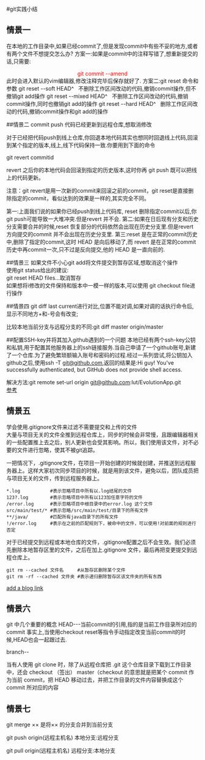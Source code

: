 #git实践小结
## 情景一
 在本地的工作目录中,如果已经commit了,但是发现commit中有些不妥的地方,或者有两个文件不想提交怎么办?
方案一:如果是commit中的注释写错了,想重新提交的话,只需要:   
<center><font color = red>git commit --amend</center> </font>  
此时会进入默认的vim编辑器,修改注释完毕后保存就好了.  
方案二:git reset 命令和参数  
git reset --soft HEAD^ &nbsp; 不删除工作区间改动的代码,撤销commit操作,但不撤销git add操作  
git reset --mixed HEAD^ &nbsp; 不删除工作区间改动的代码,撤销commit操作,同时也撤销git add的操作  
git reset --hard HEAD^ &nbsp; 删除工作区间改动的代码,撤销commit操作和git add的操作  

##情景二
commit push 代码已经更新到远程仓库,想取消修改

对于已经把代码push到线上仓库,你回退本地代码其实也想同时回退线上代码,回滚到某个指定的版本,线上,线下代码保持一致.你要用到下面的命令

git revert commitid

revert 之后你的本地代码会回滚到指定的历史版本,这时你再 git push 既可以把线上的代码更新。

 

注意：git revert是用一次新的commit来回滚之前的commit，git reset是直接删除指定的commit，看似达到的效果是一样的,其实完全不同。

第一:上面我们说的如果你已经push到线上代码库, reset 删除指定commit以后,你git push可能导致一大堆冲突.但是revert 并不会.
第二:如果在日后现有分支和历史分支需要合并的时候,reset 恢复部分的代码依然会出现在历史分支里.但是revert 方向提交的commit 并不会出现在历史分支里.
第三:reset 是在正常的commit历史中,删除了指定的commit,这时 HEAD 是向后移动了,而 revert 是在正常的commit历史中再commit一次,只不过是反向提交,他的 HEAD 是一直向前的.  



##情景三
  如果文件不小心git add将文件提交到暂存区域,想取消这个操作   
使用git status给出的建议:  
git reset HEAD files...取消暂存  
如果想将i修改的文件保持和版本中一模一样的版本,可以使用 git checkout file进行操作  

##情景四
git diff last current进行对比,位置不能对调,如果对调的话执行命令后,显示不同地方+和-号会有改变;  

比较本地当前分支与远程分支的不同:git diff master origin/master  

##配置SSH-key并将其加入github遇到的一个问题
本地已经有两个ssh-key公钥和私钥,用于配置其他服务器上的ssh链接服务.当自己申请了一个github账号,新建了一个仓库.为了避免繁琐额输入账号和密码的过程.经过一系列尝试,将公钥加入github之后,使用ssh -T git@github.com,返回的结果是:Hi guy! You've successfully authenticated, but GitHub does not provide shell access.


解决方法:git remote set-url origin git@github.com:lut/EvolutionApp.git   
[参考](https://stackoverflow.com/questions/26953071/github-authentication-failed-github-does-not-provide-shell-access)
## 情景五 
学会使用.gitignore文件来过滤不需要提交和上传的文件  
大量与项目无关的文件全推到远程仓库上，同步的时候会非常慢，且跟编辑器相关的一些配置推上去之后，别人更新也会受其影响。所以，我们使用该文件，对不必要的文件进行忽略，使其不被git追踪。

 一把情况下，.gitignore文件，在项目一开始创建的时候就创建，并推送到远程服务器上。这样大家初次同步项目的时候，就是用到该文件，避免以后，团队成员把与项目无关的文件，传到远程服务器上。
```
*.log           #表示忽略项目中所有以.log结尾的文件
123?.log        #表示忽略项目中所有以123加任意字符的文件
/error.log      #表示忽略项目中根目录中的error.log 这个文件
src/main/test/* #表示忽略/src/main/test/目录下的所有文件
**/java/        #匹配所有java目录下的所有文件
!/error.log     #表示在之前的匹配规则下，被命中的文件，可以使用!对前面的规则进行否定
```

对于已经提交到远程或本地仓库的文件，.gitignore配置之后不会生效。我们必须先删除本地暂存区里的文件，之后在加上.gitignore 文件，最后再把变更提交到远程仓库上。
```
git rm --cached 文件名     #从暂存区删除某个文件
git rm -rf --cached 文件夹 #表示递归删除暂存区该文件夹的所有东西
```

[add a blog link](https://www.cnblogs.com/qdhxhz/p/9763546.html)  

## 情景六
git 中几个重要的概念
HEAD---当前commit的引用,指的是当前工作目录所对应的commit
事实上,当使用checkout reset等指令手动指定改变当前commit的时候,HEAD也会一起跟过去.

branch--

当有人使用 git clone 时，除了从远程仓库把 .git 这个仓库目录下载到工作目录中，还会 checkout （签出） master（checkout 的意思就是把某个 commit 作为当前 commit，把 HEAD 移动过去，并把工作目录的文件内容替换成这个 commit 所对应的内容



## 情景七

git merge ××   是将×× 的分支合并到当前分支

git push origin(远程主机名)  本地分支:远程分支   

git pull origin(远程主机名)  远程分支:本地分支 



